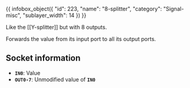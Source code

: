 {{ infobox_object({
	"id": 223,
	"name": "8-splitter",
	"category": "Signal-misc",
	"sublayer_width": 14
}) }}

Like the [[Y-splitter]] but with 8 outputs.

Forwards the value from its input port to all its output ports.

## Socket information
- **`IN0`**: Value
- **`OUT0-7`**: Unmodified value of **`IN0`**
